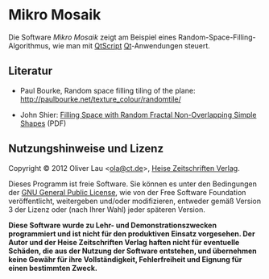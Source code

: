 Mikro Mosaik
===========

Die Software _Mikro Mosaik_ zeigt am Beispiel eines Random-Space-Filling-Algorithmus, wie man mit <a href="http://qt-project.org/doc/qt-5/qtscript-index.html">QtScript</a> <a href="http://qt-project.org/">Qt</a>-Anwendungen steuert.

Literatur
---------

* Paul Bourke, Random space filling tiling of the plane: http://paulbourke.net/texture_colour/randomtile/

* John Shier: <a href="https://github.com/downloads/ola-ct/mikromosaik/Filling%20Space%20with%20Random%20Fractal%20Non-Overlapping%20Simple%20Shapes.pdf">Filling Space with Random Fractal Non-Overlapping Simple Shapes</a> (PDF)

Nutzungshinweise und Lizenz
---------------------------

Copyright &copy; 2012 Oliver Lau &lt;ola@ct.de&gt;, <a href="http://www.heise.de/">Heise Zeitschriften Verlag</a>.

Dieses Programm ist freie Software. Sie können es unter den Bedingungen der <a href="http://www.gnu.org/licenses/gpl-3.0">GNU General Public License</a>, wie von der Free Software Foundation veröffentlicht, weitergeben und/oder modifizieren, entweder gemäß Version 3 der Lizenz oder (nach Ihrer Wahl) jeder späteren Version.

__Diese Software wurde zu Lehr- und Demonstrationszwecken programmiert und ist nicht für den produktiven Einsatz vorgesehen. Der Autor und der Heise Zeitschriften Verlag haften nicht für eventuelle Schäden, die aus der Nutzung der Software entstehen, und übernehmen keine Gewähr für ihre Vollständigkeit, Fehlerfreiheit und Eignung für einen bestimmten Zweck.__
